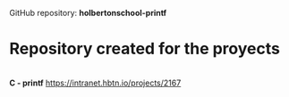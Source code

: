 GitHub repository: **holbertonschool-printf**
<br>
# Repository created for the proyects<br>
<br>   **C - printf** https://intranet.hbtn.io/projects/2167
<br>
